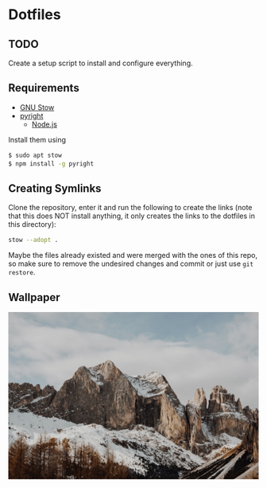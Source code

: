 # Dotfiles

## TODO

Create a setup script to install and configure everything.

## Requirements

- [GNU Stow](https://www.gnu.org/software/stow/)
- [pyright](https://github.com/microsoft/pyright)
  - [Node.js](https://nodejs.org/en/download/package-manager)

Install them using

```bash
$ sudo apt stow
$ npm install -g pyright
```

## Creating Symlinks

Clone the repository, enter it and run the following to create the links (note
that this does NOT install anything, it only creates the links to the dotfiles
in this directory):

```bash
stow --adopt .
```

Maybe the files already existed and were merged with the ones of this repo, so
make sure to remove the undesired changes and commit or just use `git restore`.

## Wallpaper

![current wallpaper](./wallpaper.jpg)

